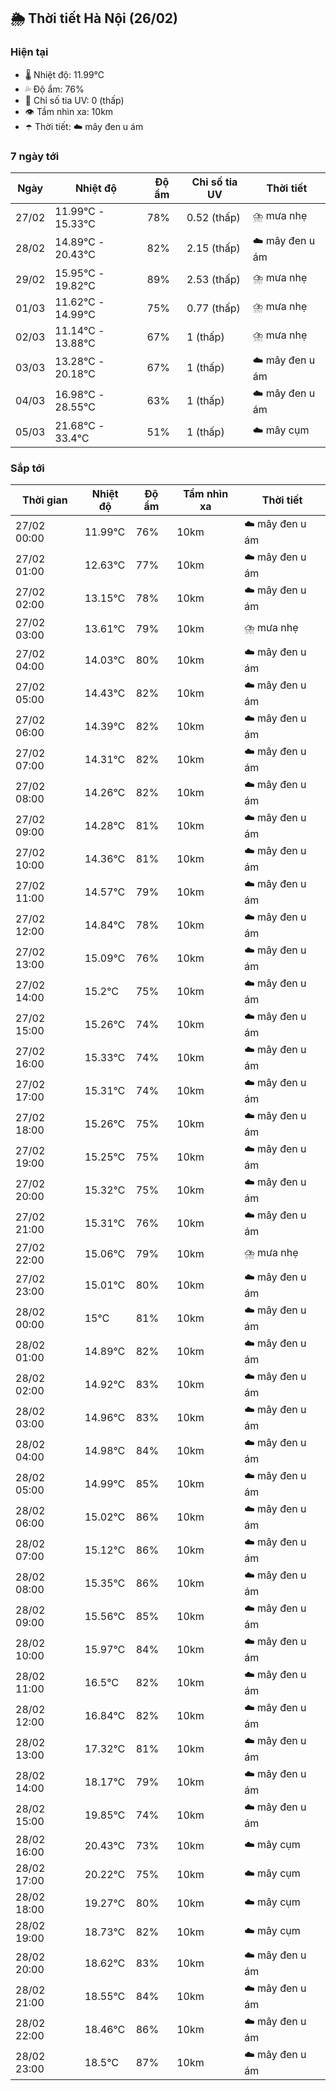 ## 🌦️ Thời tiết Hà Nội (26/02)

### Hiện tại

- 🌡️ Nhiệt độ: 11.99℃
- 💦 Độ ẩm: 76%
- 🌟 Chỉ số tia UV: 0 (thấp)
- 👁️ Tầm nhìn xa: 10km
- ☂️ Thời tiết: ☁️ mây đen u ám

### 7 ngày tới

| Ngày | Nhiệt độ | Độ ẩm | Chỉ số tia UV | Thời tiết |
| --- | --- | --- | --- | --- |
| 27/02 | 11.99℃ - 15.33℃ | 78% | 0.52 (thấp) | ⛈️ mưa nhẹ |
| 28/02 | 14.89℃ - 20.43℃ | 82% | 2.15 (thấp) | ☁️ mây đen u ám |
| 29/02 | 15.95℃ - 19.82℃ | 89% | 2.53 (thấp) | ⛈️ mưa nhẹ |
| 01/03 | 11.62℃ - 14.99℃ | 75% | 0.77 (thấp) | ⛈️ mưa nhẹ |
| 02/03 | 11.14℃ - 13.88℃ | 67% | 1 (thấp) | ⛈️ mưa nhẹ |
| 03/03 | 13.28℃ - 20.18℃ | 67% | 1 (thấp) | ☁️ mây đen u ám |
| 04/03 | 16.98℃ - 28.55℃ | 63% | 1 (thấp) | ☁️ mây đen u ám |
| 05/03 | 21.68℃ - 33.4℃ | 51% | 1 (thấp) | ☁️ mây cụm |

### Sắp tới

| Thời gian | Nhiệt độ | Độ ẩm | Tầm nhìn xa | Thời tiết |
| --- | --- | --- | --- | --- |
| 27/02 00:00 | 11.99℃ | 76% | 10km | ☁️ mây đen u ám |
| 27/02 01:00 | 12.63℃ | 77% | 10km | ☁️ mây đen u ám |
| 27/02 02:00 | 13.15℃ | 78% | 10km | ☁️ mây đen u ám |
| 27/02 03:00 | 13.61℃ | 79% | 10km | ⛈️ mưa nhẹ |
| 27/02 04:00 | 14.03℃ | 80% | 10km | ☁️ mây đen u ám |
| 27/02 05:00 | 14.43℃ | 82% | 10km | ☁️ mây đen u ám |
| 27/02 06:00 | 14.39℃ | 82% | 10km | ☁️ mây đen u ám |
| 27/02 07:00 | 14.31℃ | 82% | 10km | ☁️ mây đen u ám |
| 27/02 08:00 | 14.26℃ | 82% | 10km | ☁️ mây đen u ám |
| 27/02 09:00 | 14.28℃ | 81% | 10km | ☁️ mây đen u ám |
| 27/02 10:00 | 14.36℃ | 81% | 10km | ☁️ mây đen u ám |
| 27/02 11:00 | 14.57℃ | 79% | 10km | ☁️ mây đen u ám |
| 27/02 12:00 | 14.84℃ | 78% | 10km | ☁️ mây đen u ám |
| 27/02 13:00 | 15.09℃ | 76% | 10km | ☁️ mây đen u ám |
| 27/02 14:00 | 15.2℃ | 75% | 10km | ☁️ mây đen u ám |
| 27/02 15:00 | 15.26℃ | 74% | 10km | ☁️ mây đen u ám |
| 27/02 16:00 | 15.33℃ | 74% | 10km | ☁️ mây đen u ám |
| 27/02 17:00 | 15.31℃ | 74% | 10km | ☁️ mây đen u ám |
| 27/02 18:00 | 15.26℃ | 75% | 10km | ☁️ mây đen u ám |
| 27/02 19:00 | 15.25℃ | 75% | 10km | ☁️ mây đen u ám |
| 27/02 20:00 | 15.32℃ | 75% | 10km | ☁️ mây đen u ám |
| 27/02 21:00 | 15.31℃ | 76% | 10km | ☁️ mây đen u ám |
| 27/02 22:00 | 15.06℃ | 79% | 10km | ⛈️ mưa nhẹ |
| 27/02 23:00 | 15.01℃ | 80% | 10km | ☁️ mây đen u ám |
| 28/02 00:00 | 15℃ | 81% | 10km | ☁️ mây đen u ám |
| 28/02 01:00 | 14.89℃ | 82% | 10km | ☁️ mây đen u ám |
| 28/02 02:00 | 14.92℃ | 83% | 10km | ☁️ mây đen u ám |
| 28/02 03:00 | 14.96℃ | 83% | 10km | ☁️ mây đen u ám |
| 28/02 04:00 | 14.98℃ | 84% | 10km | ☁️ mây đen u ám |
| 28/02 05:00 | 14.99℃ | 85% | 10km | ☁️ mây đen u ám |
| 28/02 06:00 | 15.02℃ | 86% | 10km | ☁️ mây đen u ám |
| 28/02 07:00 | 15.12℃ | 86% | 10km | ☁️ mây đen u ám |
| 28/02 08:00 | 15.35℃ | 86% | 10km | ☁️ mây đen u ám |
| 28/02 09:00 | 15.56℃ | 85% | 10km | ☁️ mây đen u ám |
| 28/02 10:00 | 15.97℃ | 84% | 10km | ☁️ mây đen u ám |
| 28/02 11:00 | 16.5℃ | 82% | 10km | ☁️ mây đen u ám |
| 28/02 12:00 | 16.84℃ | 82% | 10km | ☁️ mây đen u ám |
| 28/02 13:00 | 17.32℃ | 81% | 10km | ☁️ mây đen u ám |
| 28/02 14:00 | 18.17℃ | 79% | 10km | ☁️ mây đen u ám |
| 28/02 15:00 | 19.85℃ | 74% | 10km | ☁️ mây đen u ám |
| 28/02 16:00 | 20.43℃ | 73% | 10km | ☁️ mây cụm |
| 28/02 17:00 | 20.22℃ | 75% | 10km | ☁️ mây cụm |
| 28/02 18:00 | 19.27℃ | 80% | 10km | ☁️ mây cụm |
| 28/02 19:00 | 18.73℃ | 82% | 10km | ☁️ mây cụm |
| 28/02 20:00 | 18.62℃ | 83% | 10km | ☁️ mây đen u ám |
| 28/02 21:00 | 18.55℃ | 84% | 10km | ☁️ mây đen u ám |
| 28/02 22:00 | 18.46℃ | 86% | 10km | ☁️ mây đen u ám |
| 28/02 23:00 | 18.5℃ | 87% | 10km | ☁️ mây đen u ám |
